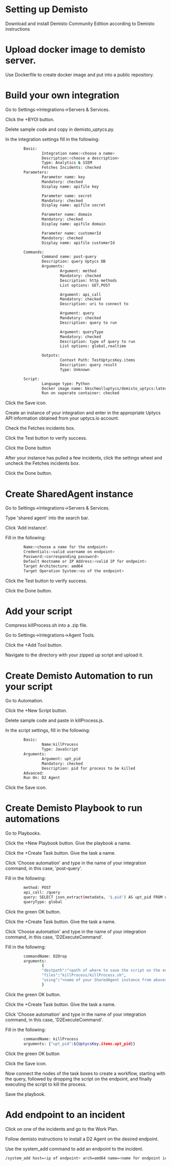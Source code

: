 # Setting up Demisto

Download and install Demisto Community Edition according to Demisto instructions

# Upload docker image to demisto server.

Use Dockerfile to create docker image and put into a public repository.

# Build your own integration

Go to Settings->Integrations->Servers & Services.

Click the +BYOI button.

Delete sample code and copy in demisto_uptycs.py.

In the integration settings fill in the following:

```sh
        Basic:
                Integration name:<choose a name>
                Description:<choose a description>
                Type: Analytics & SIEM
                Fetches Incidents: checked
        Parameters:
                Parameter name: key
                Mandatory: checked
                Display name: apifile key

                Parameter name: secret
                Mandatory: checked
                Display name: apifile secret

                Parameter name: domain
                Mandatory: checked
                Display name: apifile domain

                Parameter name: customerId
                Mandatory: checked
                Display name: apifile customerId

        Commands:
                Command name: post-query
                Description: query Uptycs DB
                Arguments:
                        Argument: method
                        Mandatory: checked
                        Description: http methods
                        List options: GET,POST

                        Argument: api_call
                        Mandatory: checked
                        Description: uri to connect to

                        Argument: query
                        Mandatory: checked
                        Description: query to run

                        Argument: queryType
                        Mandatory: checked
                        Description: type of query to run
                        List options: global,realtime

                Outputs:
                        Context Path: TestUptycsKey.items
                        Description: query result
                        Type: Unknown

        Script:
                Language type: Python
                Docker image name: bkschmolluptycs/demisto_uptycs:latest or use the repository you uploaded the image to above.
                Run on seperate container: checked
```
Click the Save icon.

Create an instance of your integration and enter in the appropriate Uptycs API information obtained from your uptycs.io account.

Check the Fetches incidents box.

Click the Test button to verify success.

Click the Done button

After your instance has pulled a few incidents, click the settings wheel and uncheck the Fetches incidents box.

Click the Done button.

# Create SharedAgent instance

Go to Settings->Integrations->Servers & Services.

Type 'shared agent' into the search bar.

Click 'Add instance'.

Fill in the following:
```sh
        Name:<choose a name for the endpoint>
        Credentials:<valid username on endpoint>
        Password:<corresponding password>
        Default Hostname or IP Address:<valid IP for endpoint>
        Target Architecture: amd64
        Target Operation System:<os of the endpoint>
```

Click the Test button to verify success.

Click the Done button.

# Add your script

Compress killProcess.sh into a .zip file.

Go to Settings->Integrations->Agent Tools.

Click the +Add Tool button.

Navigate to the directory with your zipped up script and upload it.

# Create Demisto Automation to run your script

Go to Automation.

Click the +New Script button.

Delete sample code and paste in killProcess.js.

In the script settings, fill in the following:
```sh
        Basic:
                Name:killProcess
                Type: JavaScript
        Arguments:
                Argument: upt_pid
                Mandatory: checked
                Description: pid for process to be killed
        Advanced:
        Run On: D2 Agent
```

Click the Save icon.

# Create Demisto Playbook to run automations

Go to Playbooks.

Click the +New Playbook button. Give the playbook a name.

Click the +Create Task button. Give the task a name.

Click 'Choose automation' and type in the name of your integration command, in this case, 'post-query'.

Fill in the following:
```sh
        method: POST
        api_call: /query
        query: SELECT json_extract(metadata, '$.pid') AS upt_pid FROM upt_alerts WHERE description = 'Bad IP address' ORDER BY alert_time DESC LIMIT 1
        queryType: global
```

Click the green OK button.

Click the +Create Task button. Give the task a name.

Click 'Choose automation' and type in the name of your integration command, in this case, 'D2ExecuteCommand'.

Fill in the following:
```sh
        commandName: D2Drop
        arguments:
                {
                "destpath":"<path of where to save the script on the endpoint>",
                "files":"killProcess/killProcess.sh",
                "using":"<name of your SharedAgent instance from above>"
                }
```

Click the green OK button.

Click the +Create Task button. Give the task a name.

Click 'Choose automation' and type in the name of your integration command, in this case, 'D2ExecuteCommand'.

Fill in the following:
```sh
        commandName: killProcess
        arguments: {"upt_pid":${UptycsKey.items.upt_pid}}
```

Click the green OK button

Click the Save icon.

Now connect the nodes of the task boxes to create a workflow, starting with the query, followed by dropping the script on the endpoint, and finally executing the script to kill the process.

Save the playbook.

# Add endpoint to an incident

Click on one of the incidents and go to the Work Plan.

Follow demisto instructions to install a D2 Agent on the desired endpoint.

Use the system_add command to add an endpoint to the incident.

```sh
/system_add host=<ip of endpoint> arch=amd64 name=<name for endpoint in UI> os=<os of endpoint> password=<Will-Prompt-After-Enter> user=<valid user on endpoint>
```
